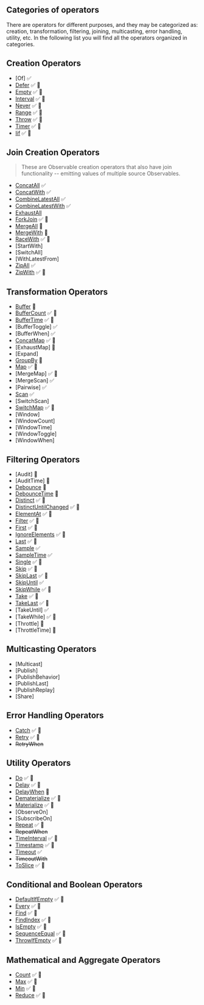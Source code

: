 ## Categories of operators

There are operators for different purposes, and they may be categorized as: creation, transformation, filtering, joining, multicasting, error handling, utility, etc. In the following list you will find all the operators organized in categories.

## Creation Operators

<!-- - from -->
<!-- - fromEventPattern -->
<!-- - generate -->

- [Of] ✅
- [Defer](./defer.md) ✅ 📝
- [Empty](./empty.md) ✅ 📝
- [Interval](./interval.md) ✅ 📝
- [Never](./never.md) ✅ 📝
- [Range](./range.md) ✅ 📝
- [Throw](./throw.md) ✅ 📝
- [Timer](./timer.md) ✅ 📝
- [Iif](./iif.md) ✅ 📝

## Join Creation Operators

> These are Observable creation operators that also have join functionality -- emitting values of multiple source Observables.

<!-- - Partition -->

- [ConcatAll](./concat-all.md) ✅
- [ConcatWith](./concat-with.md) ✅
- [CombineLatestAll](./combinelatest.md) ✅
- [CombineLatestWith](./combinelatest.md) ✅
- [ExhaustAll](./exhaust-all.md)
- [ForkJoin](./fork-join.md) ✅ 📝
- [MergeAll](./merge.md) 🚧
- [MergeWith](./merge-with.md) 🚧
- [RaceWith](./race-with.md) ✅ 📝
- [StartWith]
- [SwitchAll]
- [WithLatestFrom]
- [ZipAll](./zip-all.md) ✅
- [ZipWith](./zip-with.md) ✅ 📝

## Transformation Operators

- [Buffer](./buffer.md) 🚧
- [BufferCount](./buffer-count.md) ✅ 📝
- [BufferTime](./buffer-time.md) ✅ 📝
- [BufferToggle] ✅
- [BufferWhen] ✅
- [ConcatMap](./concat-map.md) ✅ 📝
- [ExhaustMap] 🚧
- [Expand]
- [GroupBy](./group-by.md) 🚧
- [Map](./map.md) ✅ 📝
- [MergeMap] ✅ 📝
- [MergeScan] ✅
- [Pairwise] ✅
- [Scan](./scan.md) ✅
- [SwitchScan]
- [SwitchMap](./switch-map.md) ✅ 📝
- [Window]
- [WindowCount]
- [WindowTime]
- [WindowToggle]
- [WindowWhen]

## Filtering Operators

- [Audit] 🚧
- [AuditTime] 🚧
- [Debounce](./debounce.md) 🚧
- [DebounceTime](./debounce-time.md) 🚧
- [Distinct](./distinct.md) ✅ 📝
- [DistinctUntilChanged](./distinct-until-changed.md) ✅ 📝
- [ElementAt](./element-at.md) ✅ 📝
- [Filter](./filter.md) ✅ 📝
- [First](./first.md) ✅ 📝
- [IgnoreElements](./ignore-elements.md) ✅ 📝
- [Last](./last.md) ✅ 📝
- [Sample](./sample.md) ✅
- [SampleTime](./sample-time.md) ✅
- [Single](./single.md) ✅ 📝
- [Skip](./skip.md) ✅ 📝
- [SkipLast](./skiplast.md) ✅ 📝
- [SkipUntil](./skip-until.md) ✅
- [SkipWhile](./skip-while.md) ✅ 📝
- [Take](./take.md) ✅ 📝
- [TakeLast](./takelast.md) ✅ 📝
- [TakeUntil] ✅
- [TakeWhile] ✅ 📝
- [Throttle] 🚧
- [ThrottleTime] 🚧

## Multicasting Operators

- [Multicast]
- [Publish]
- [PublishBehavior]
- [PublishLast]
- [PublishReplay]
- [Share]

## Error Handling Operators

- [Catch](./catch.md) ✅ 📝
- [Retry](./retry.md) ✅ 📝
- ~~RetryWhen~~

## Utility Operators

- [Do](./do.md) ✅ 📝
- [Delay](./delay.md) ✅ 📝
- [DelayWhen](./delay-when.md) 🚧
- [Dematerialize](./dematerialize.md) ✅ 📝
- [Materialize](./materialize.md) ✅ 📝
- [ObserveOn]
- [SubscribeOn]
- [Repeat](./repeat.md) ✅ 📝
- ~~RepeatWhen~~
- [TimeInterval](./time-interval.md) ✅ 📝
- [Timestamp](./timestamp.md) ✅ 📝
- [Timeout](./timeout.md) ✅
- ~~TimeoutWith~~
- [ToSlice](./to-slice.md) ✅ 📝

## Conditional and Boolean Operators

- [DefaultIfEmpty](./default-if-empty.md) ✅ 📝
- [Every](./every.md) ✅ 📝
- [Find](./find.md) ✅ 📝
- [FindIndex](./find-index.md) ✅ 📝
- [IsEmpty](./is-empty.md) ✅ 📝
- [SequenceEqual](./sequence-equal.md) ✅ 📝
- [ThrowIfEmpty](./throw-if-empty.md) ✅ 📝

## Mathematical and Aggregate Operators

- [Count](./count.md) ✅ 📝
- [Max](./max.md) ✅ 📝
- [Min](./min.md) ✅ 📝
- [Reduce](./reduce.md) ✅ 📝
